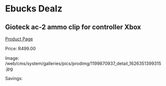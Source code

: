 
# Ebucks Dealz
## Gioteck ac-2 ammo clip for controller Xbox
[Product Page](https://www.ebucks.com/web/shop/productSelected.do?prodId=1199870937&catId=365757697)

Price: R499.00

Image: /web/cms/system/galleries/pics/prodimg/1199870937_detail_1626351399315.jpg

Savings: 


	